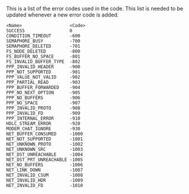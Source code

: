 This is a list of the error codes used in the code.
This list is needed to be updated whenever a new error code is added.

    <Name>                  <Code>
    SUCCESS                 0
    CONDITION_TIMEOUT       -600
    SEMAPHORE_BUSY          -700
    SEMAPHORE_DELETED       -701
    FS_NODE_DELETED         -800
    FS_BUFFER_NO_SPACE      -801
    FS_INVALID_BUFFER_TYPE  -802
    PPP_INVALID_HEADER      -900
    PPP_NOT_SUPPORTED       -901
    PPP_VALUE_NOT_VALID     -902
    PPP_PARTIAL_READ        -903
    PPP_BUFFER_FORWARDED    -904
    PPP_NO_NEXT_OPTION      -905
    PPP_NO_BUFFERS          -906
    PPP_NO_SPACE            -907
    PPP_INVALID_PROTO       -908
    PPP_INVALID_FD          -909
    PPP_INTERNAL_ERROR      -910
    HDLC_STREAM_ERROR       -920
    MODEM_CHAT_IGNORE       -930
    NET_BUFFER_CONSUMED     -1000
    NET_NOT_SUPPORTED       -1001
    NET_UNKNOWN_PROTO       -1002
    NET_UNKNOWN_SRC         -1003
    NET_DST_UNREACHABLE     -1004
    NET_DST_PRT_UNREACHABLE -1005
    NET_NO_BUFFERS          -1006
    NET_LINK_DOWN           -1007
    NET_INVALID_CSUM        -1008
    NET_INVALID_HDR         -1009
    NET_INVALID_FD          -1010